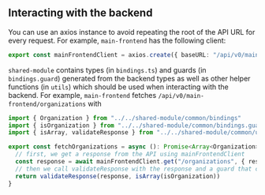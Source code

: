 ## Interacting with the backend

You can use an axios instance to avoid repeating the root of the API URL for every request. For example, `main-frontend` has the following client:

```ts
export const mainFrontendClient = axios.create({ baseURL: "/api/v0/main-frontend" })
```

`shared-module` contains types (in `bindings.ts`) and guards (in `bindings.guard`) generated from the backend types as well as other helper functions (in `utils`) which should be used when interacting with the backend. For example, `main-frontend` fetches `/api/v0/main-frontend/organizations` with

```ts
import { Organization } from "../../shared-module/common/bindings"
import { isOrganization } from "../../shared-module/common/bindings.guard"
import { isArray, validateResponse } from "../../shared-module/common/utils/fetching"

export const fetchOrganizations = async (): Promise<Array<Organization>> => {
  // first, we get a response from the API using mainFrontendClient
  const response = await mainFrontendClient.get("/organizations", { responseType: "json" })
  // then we call validateResponse with the response and a guard that checks that the data's type is Array<Organization>
  return validateResponse(response, isArray(isOrganization))
}
```
